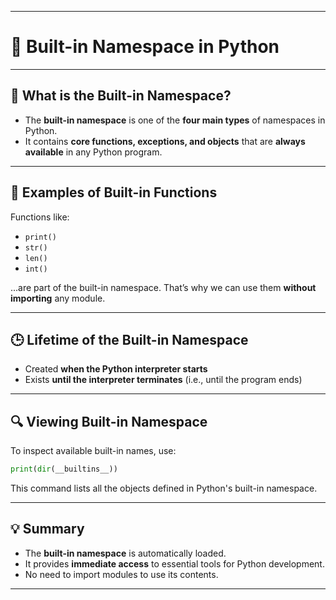 
---

# 🧠 Built-in Namespace in Python

---

## 🔹 What is the Built-in Namespace?

- The **built-in namespace** is one of the **four main types** of namespaces in Python.
- It contains **core functions, exceptions, and objects** that are **always available** in any Python program.

---

## 🧰 Examples of Built-in Functions

Functions like:

- `print()`
- `str()`
- `len()`
- `int()`

...are part of the built-in namespace. That’s why we can use them **without importing** any module.

---

## 🕒 Lifetime of the Built-in Namespace

- Created **when the Python interpreter starts**
- Exists **until the interpreter terminates** (i.e., until the program ends)

---

## 🔍 Viewing Built-in Namespace

To inspect available built-in names, use:

```python
print(dir(__builtins__))
```

This command lists all the objects defined in Python's built-in namespace.

---

## 💡 Summary

- The **built-in namespace** is automatically loaded.
- It provides **immediate access** to essential tools for Python development.
- No need to import modules to use its contents.

---